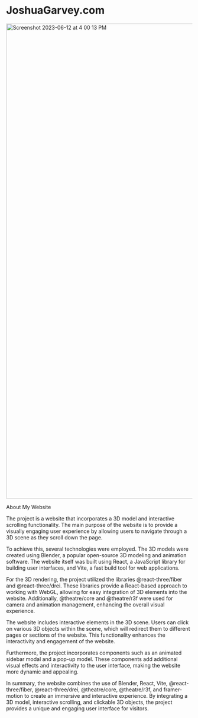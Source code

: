 # JoshuaGarvey.com

[<img width="1281" alt="Screenshot 2023-06-12 at 4 00 13 PM" src="https://github.com/Jgar514/JoshandEllie/assets/119822971/b5c9977f-3035-4664-864e-2689e8b6899c">](http://JoshuaGarvey.com/)

<!-- ```
function test() {
  console.log("notice the blank line before this function?");
}
``` -->

About My Website

The project is a website that incorporates a 3D model and interactive scrolling functionality. The main purpose of the website is to provide a visually engaging user experience by allowing users to navigate through a 3D scene as they scroll down the page.

To achieve this, several technologies were employed. The 3D models were created using Blender, a popular open-source 3D modeling and animation software. The website itself was built using React, a JavaScript library for building user interfaces, and Vite, a fast build tool for web applications.

<!-- ```
function test() {
  console.log("notice the blank line before this function?");
}
``` -->

For the 3D rendering, the project utilized the libraries @react-three/fiber and @react-three/drei. These libraries provide a React-based approach to working with WebGL, allowing for easy integration of 3D elements into the website. Additionally, @theatre/core and @theatre/r3f were used for camera and animation management, enhancing the overall visual experience.

The website includes interactive elements in the 3D scene. Users can click on various 3D objects within the scene, which will redirect them to different pages or sections of the website. This functionality enhances the interactivity and engagement of the website.

Furthermore, the project incorporates components such as an animated sidebar modal and a pop-up model. These components add additional visual effects and interactivity to the user interface, making the website more dynamic and appealing.

In summary, the website combines the use of Blender, React, Vite, @react-three/fiber, @react-three/drei, @theatre/core, @theatre/r3f, and framer-motion to create an immersive and interactive experience. By integrating a 3D model, interactive scrolling, and clickable 3D objects, the project provides a unique and engaging user interface for visitors.
